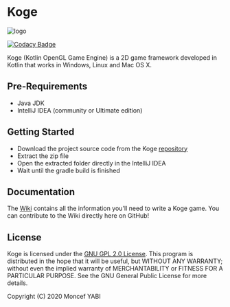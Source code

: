 

# Koge 
![logo](https://github.com/KogeLabs/Koge/blob/master/koge_logo.png?raw=true)

[![Codacy Badge](https://api.codacy.com/project/badge/Grade/773e224e434d411cb632f0829516cec4)](https://www.codacy.com/gh/KogeLabs/Koge?utm_source=github.com&amp;utm_medium=referral&amp;utm_content=KogeLabs/Koge&amp;utm_campaign=Badge_Grade)

Koge (Kotlin OpenGL Game Engine) is a 2D game framework developed in Kotlin that works in Windows, Linux and Mac OS X.

## Pre-Requirements
*   Java JDK
*   IntelliJ IDEA (community or Ultimate edition)
 
## Getting Started 
*   Download the project source code from the Koge [repository](https://github.com/MoncefYabi/Koge/archive/master.zip)
*   Extract the zip file
*   Open the extracted folder directly in the IntelliJ IDEA
*   Wait until the gradle build is finished
## Documentation
The [Wiki](https://github.com/MoncefYabi/Koge/wiki) contains all the information you'll need to write a Koge game. You can contribute to the Wiki directly here on GitHub!
## License 
Koge is licensed under the [GNU GPL 2.0 License](http://www.gnu.org/licenses/old-licenses/gpl-2.0.html). This program is distributed in the hope that it will be useful, but WITHOUT ANY WARRANTY; without even the implied warranty of MERCHANTABILITY or FITNESS FOR A PARTICULAR PURPOSE. See the GNU General Public License for more details.

Copyright (C) 2020 Moncef YABI